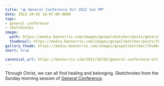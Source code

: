 ```yaml
---
title: "⛪️ General Conference Oct 2022 Sun PM"
date: 2022-10-02 16:07:00-0600
tags:
- general conference
- sketchnotes
image: 
  path: https://media.bennorris.com/images/gospelsketcher/posts/general-conference-oct-2022-sun-pm.jpg
  thumbnail: https://media.bennorris.com/images/gospelsketcher/posts/thumbnails/general-conference-oct-2022-sun-pm.jpg
gallery_thumb: https://media.bennorris.com/images/gospelsketcher/thumbs/general-conference-oct-2022-sun-pm.jpg
short: true

canonical_url: https://bennorris.com/2022/10/02/general-conference-oct-2022-sun-pm
---
```



Through Christ, we can all find healing and belonging. Sketchnotes from the Sunday morning session of [General Conference](https://bennorris.com/tags/general-conference).



